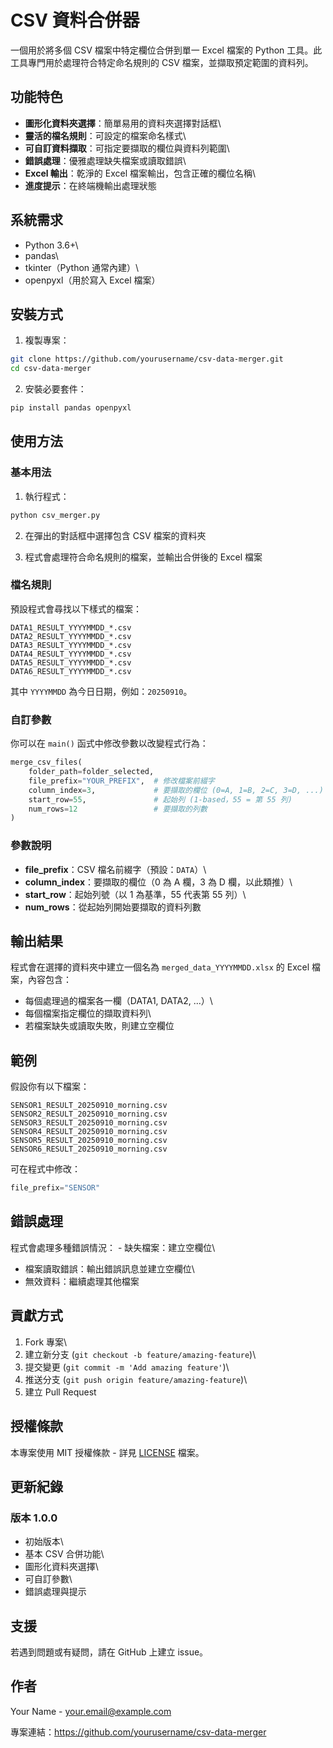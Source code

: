 # CSV 資料合併器

一個用於將多個 CSV 檔案中特定欄位合併到單一 Excel 檔案的 Python
工具。此工具專門用於處理符合特定命名規則的 CSV
檔案，並擷取預定範圍的資料列。

## 功能特色

-   **圖形化資料夾選擇**：簡單易用的資料夾選擇對話框\
-   **靈活的檔名規則**：可設定的檔案命名樣式\
-   **可自訂資料擷取**：可指定要擷取的欄位與資料列範圍\
-   **錯誤處理**：優雅處理缺失檔案或讀取錯誤\
-   **Excel 輸出**：乾淨的 Excel 檔案輸出，包含正確的欄位名稱\
-   **進度提示**：在終端機輸出處理狀態

## 系統需求

-   Python 3.6+\
-   pandas\
-   tkinter（Python 通常內建）\
-   openpyxl（用於寫入 Excel 檔案）

## 安裝方式

1.  複製專案：

``` bash
git clone https://github.com/yourusername/csv-data-merger.git
cd csv-data-merger
```

2.  安裝必要套件：

``` bash
pip install pandas openpyxl
```

## 使用方法

### 基本用法

1.  執行程式：

``` bash
python csv_merger.py
```

2.  在彈出的對話框中選擇包含 CSV 檔案的資料夾

3.  程式會處理符合命名規則的檔案，並輸出合併後的 Excel 檔案

### 檔名規則

預設程式會尋找以下樣式的檔案：

    DATA1_RESULT_YYYYMMDD_*.csv
    DATA2_RESULT_YYYYMMDD_*.csv
    DATA3_RESULT_YYYYMMDD_*.csv
    DATA4_RESULT_YYYYMMDD_*.csv
    DATA5_RESULT_YYYYMMDD_*.csv
    DATA6_RESULT_YYYYMMDD_*.csv

其中 `YYYYMMDD` 為今日日期，例如：`20250910`。

### 自訂參數

你可以在 `main()` 函式中修改參數以改變程式行為：

``` python
merge_csv_files(
    folder_path=folder_selected,
    file_prefix="YOUR_PREFIX",  # 修改檔案前綴字
    column_index=3,             # 要擷取的欄位 (0=A, 1=B, 2=C, 3=D, ...)
    start_row=55,               # 起始列 (1-based，55 = 第 55 列)
    num_rows=12                 # 要擷取的列數
)
```

### 參數說明

-   **file_prefix**：CSV 檔名前綴字（預設：`DATA`）\
-   **column_index**：要擷取的欄位（0 為 A 欄，3 為 D 欄，以此類推）\
-   **start_row**：起始列號（以 1 為基準，55 代表第 55 列）\
-   **num_rows**：從起始列開始要擷取的資料列數

## 輸出結果

程式會在選擇的資料夾中建立一個名為 `merged_data_YYYYMMDD.xlsx` 的 Excel
檔案，內容包含：

-   每個處理過的檔案各一欄（DATA1, DATA2, ...）\
-   每個檔案指定欄位的擷取資料列\
-   若檔案缺失或讀取失敗，則建立空欄位

## 範例

假設你有以下檔案：

    SENSOR1_RESULT_20250910_morning.csv
    SENSOR2_RESULT_20250910_morning.csv
    SENSOR3_RESULT_20250910_morning.csv
    SENSOR4_RESULT_20250910_morning.csv
    SENSOR5_RESULT_20250910_morning.csv
    SENSOR6_RESULT_20250910_morning.csv

可在程式中修改：

``` python
file_prefix="SENSOR"
```

## 錯誤處理

程式會處理多種錯誤情況： - 缺失檔案：建立空欄位\
- 檔案讀取錯誤：輸出錯誤訊息並建立空欄位\
- 無效資料：繼續處理其他檔案

## 貢獻方式

1.  Fork 專案\
2.  建立新分支 (`git checkout -b feature/amazing-feature`)\
3.  提交變更 (`git commit -m 'Add amazing feature'`)\
4.  推送分支 (`git push origin feature/amazing-feature`)\
5.  建立 Pull Request

## 授權條款

本專案使用 MIT 授權條款 - 詳見 [LICENSE](LICENSE) 檔案。

## 更新紀錄

### 版本 1.0.0

-   初始版本\
-   基本 CSV 合併功能\
-   圖形化資料夾選擇\
-   可自訂參數\
-   錯誤處理與提示

## 支援

若遇到問題或有疑問，請在 GitHub 上建立 issue。

## 作者

Your Name - your.email@example.com

專案連結：<https://github.com/yourusername/csv-data-merger>
